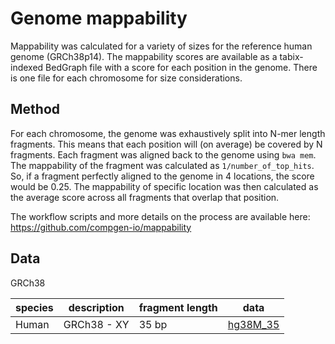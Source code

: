 # Genome mappability

Mappability was calculated for a variety of sizes for the reference human genome (GRCh38p14). The
mappability scores are available as a tabix-indexed BedGraph file with a score for each position in the genome.
There is one file for each chromosome for size considerations.

## Method

For each chromosome, the genome was exhaustively split into N-mer length fragments. This means that each position will (on average) be covered by N fragments. Each fragment was aligned back to the genome using `bwa mem`. The mappability of the fragment was calculated as `1/number_of_top_hits`. So, if a fragment perfectly aligned to the genome in 4 locations, the score would be 0.25. The mappability of specific location was then calculated as the average score across all fragments that overlap that position.

The workflow scripts and more details on the process are available here: https://github.com/compgen-io/mappability

## Data

GRCh38

| species | description | fragment length | data |
|---------|-------------|-----------------|------|
| Human | GRCh38 - XY | 35 bp | [hg38M_35](https://github.com/compgen-io/mappability-data/releases/tag/hg38M_35) |

